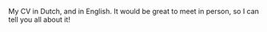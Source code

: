 My CV in Dutch, and in English.
It would be great to meet in person, so I can tell you all about it!
